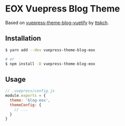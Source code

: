 # EOX Vuepress Blog Theme
Based on [vuepress-theme-blog-vuetify](https://github.com/ttskch/vuepress-theme-blog-vuetify) by [ttskch](https://github.com/ttskch).

## Installation

```bash
$ yarn add --dev vuepress-theme-blog-eox

# or
$ npm install -D vuepress-theme-blog-eox
```

## Usage

```js
// .vuepress/config.js
module.exports = {
  theme: 'blog-eox',
  themeConfig: {
    // ...
  }
}